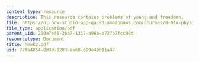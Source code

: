 ```yaml
---
content_type: resource
description: This resource contains problems of young and freedman.
file: https://ol-ocw-studio-app-qa.s3.amazonaws.com/courses/8-01x-physics-i-classical-mechanics-with-an-experimental-focus-fall-2002/77fa48548d300203ae60699e49d11a47_hmwk2.pdf
file_type: application/pdf
parent_uid: 200a7e41-26a7-1317-a96b-a727b7fcc90d
resourcetype: Document
title: hmwk2.pdf
uid: 77fa4854-8d30-0203-ae60-699e49d11a47
---
```

